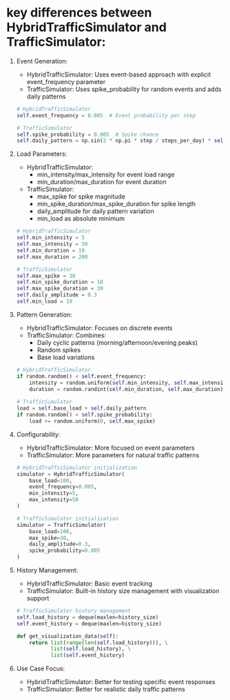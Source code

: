 # key differences between HybridTrafficSimulator and TrafficSimulator:
1. Event Generation:
   - HybridTrafficSimulator: Uses event-based approach with explicit event_frequency parameter
   - TrafficSimulator: Uses spike_probability for random events and adds daily patterns

   ```python
   # HybridTrafficSimulator
   self.event_frequency = 0.005  # Event probability per step
   
   # TrafficSimulator
   self.spike_probability = 0.005  # Spike chance
   self.daily_pattern = np.sin(2 * np.pi * step / steps_per_day) * self.daily_amplitude
   ```

2. Load Parameters:
   - HybridTrafficSimulator:
     - min_intensity/max_intensity for event load range
     - min_duration/max_duration for event duration
   - TrafficSimulator: 
     - max_spike for spike magnitude
     - min_spike_duration/max_spike_duration for spike length
     - daily_amplitude for daily pattern variation
     - min_load as absolute minimum

   ```python
   # HybridTrafficSimulator
   self.min_intensity = 5
   self.max_intensity = 50
   self.min_duration = 10
   self.max_duration = 200

   # TrafficSimulator
   self.max_spike = 30
   self.min_spike_duration = 10
   self.max_spike_duration = 30
   self.daily_amplitude = 0.3
   self.min_load = 10
   ```

3. Pattern Generation:
   - HybridTrafficSimulator: Focuses on discrete events
   - TrafficSimulator: Combines:
     - Daily cyclic patterns (morning/afternoon/evening peaks)
     - Random spikes
     - Base load variations

   ```python
   # HybridTrafficSimulator
   if random.random() < self.event_frequency:
       intensity = random.uniform(self.min_intensity, self.max_intensity)
       duration = random.randint(self.min_duration, self.max_duration)
       
   # TrafficSimulator
   load = self.base_load + self.daily_pattern
   if random.random() < self.spike_probability:
       load += random.uniform(0, self.max_spike)
   ```

4. Configurability:
   - HybridTrafficSimulator: More focused on event parameters
   - TrafficSimulator: More parameters for natural traffic patterns

   ```python
   # HybridTrafficSimulator initialization
   simulator = HybridTrafficSimulator(
       base_load=100,
       event_frequency=0.005,
       min_intensity=5,
       max_intensity=50
   )

   # TrafficSimulator initialization
   simulator = TrafficSimulator(
       base_load=100,
       max_spike=30,
       daily_amplitude=0.3,
       spike_probability=0.005
   )
   ```

5. History Management:
   - HybridTrafficSimulator: Basic event tracking
   - TrafficSimulator: Built-in history size management with visualization support

   ```python
   # TrafficSimulator history management
   self.load_history = deque(maxlen=history_size)
   self.event_history = deque(maxlen=history_size)
   
   def get_visualization_data(self):
       return list(range(len(self.load_history))), \
              list(self.load_history), \
              list(self.event_history)
   ```

6. Use Case Focus:
   - HybridTrafficSimulator: Better for testing specific event responses
   - TrafficSimulator: Better for realistic daily traffic patterns

